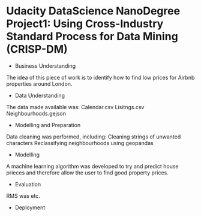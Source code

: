 # Udacity DataScience NanoDegree Project1: Using Cross-Industry Standard Process for Data Mining (CRISP-DM)

- Business Understanding

The idea of this piece of work is to identify how to find low prices for Airbnb properties around London.

- Data Understanding

The data made available was:
Calendar.csv
Lisitngs.csv
Neighbourhoods.gejson

- Modelling and Preparation

Data cleaning was performed, including:
Cleaning strings of unwanted characters
Reclassifying neighbourhoods using geopandas

- Modelling

A machine learning algorithm was developed to try and predict house prieces and therefore allow 
the user to find good property prices.

- Evaluation

RMS was etc.

- Deployment

